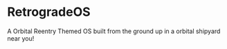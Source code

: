 # RetrogradeOS
A Orbital Reentry Themed OS built from the ground up in a orbital shipyard near you!
